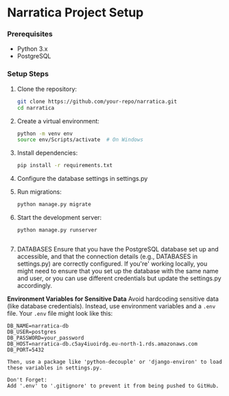 # Narratica Project Setup

### Prerequisites
- Python 3.x
- PostgreSQL

### Setup Steps
1. Clone the repository:
    ```bash
    git clone https://github.com/your-repo/narratica.git
    cd narratica

2. Create a virtual environment:
    ```bash
    python -m venv env
    source env/Scripts/activate  # On Windows

3. Install dependencies:
    ```bash
    pip install -r requirements.txt

4. Configure the database settings in settings.py

5. Run migrations:
    ```bash
    python manage.py migrate

6. Start the development server:
    ```bash
    python manage.py runserver



7. DATABASES
Ensure that you have the PostgreSQL database set up and accessible, and that the connection details (e.g., DATABASES in settings.py) are correctly configured. If you're' working locally, you might need to ensure that you set up the database with the same name and user, or you can use different credentials but update the settings.py accordingly.

**Environment Variables for Sensitive Data**
Avoid hardcoding sensitive data (like database credentials). Instead, use environment variables and a `.env` file. Your `.env` file might look like this:
```plaintext
DB_NAME=narratica-db
DB_USER=postgres
DB_PASSWORD=your_password
DB_HOST=narratica-db.c5ay4iuoirdg.eu-north-1.rds.amazonaws.com
DB_PORT=5432

Then, use a package like 'python-decouple' or 'django-environ' to load these variables in settings.py.

Don't Forget:
Add '.env' to '.gitignore' to prevent it from being pushed to GitHub.